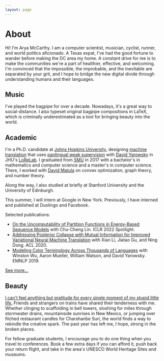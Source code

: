 ```yaml
---
layout: page
---
```


# About

Hi! I'm Arya McCarthy. I am a computer scientist, musician, cyclist, runner, and world politics aficionado. A Texas expat, I've had the good fortune to wander before making the DC area my home. A constant drive for me is to make the communities we're a part of healthier, effective, and welcoming. I'm convinced that the impossible, the improbable, and the inevitable are separated by your grit, and I hope to bridge the new digital divide through understanding humans and their languages.

## Music

I've played the bagpipe for over a decade. Nowadays, it's a great way to social-distance. I also typeset original bagpipe compositions in LaTeX, which is criminally underestimated as a tool for bringing beauty into the world.

## Academic

I'm a Ph.D. candidate at [Johns Hopkins University](https://www.jhu.edu), designing [machine translation](https://en.wikipedia.org/wiki/Machine_translation) that uses [panlingual weak supervision](https://aclanthology.org/2020.lrec-1.352/) with [David Yarowsky](https://www.cs.jhu.edu/faculty/david-yarowsky/) in JHU's [LoReLab](https://www.cs.jhu.edu/~arya/yarowsky-lab/). I graduated from [SMU](https://en.wikipedia.org/wiki/Southern_Methodist_University) in 2017 with a bachelor's in mathematics and computer science and a master's in computer science. There, I worked with [David Matula](http://lyle.smu.edu/~matula/) on convex optimization, graph theory, and number theory.

Along the way, I also studied at briefly at Stanford University and the University of Edinburgh.

This summer, I will intern at Google in New York. Previously, I have interned and published at Duolingo and Facebook.

Selected publications:

* [On the Uncomputability of Partition Functions in Energy-Based Sequence Models](https://openreview.net/forum?id=SsPCtEY6yCl) with Chu-Cheng Lin. ICLR 2022 Spotlight.
* [Addressing Posterior Collapse with Mutual Information for Improved Variational Neural Machine Translation](https://aclanthology.org/2020.acl-main.753/) with Xian Li, Jiatao Gu, and Ning Dong. ACL 2020.
* [Modeling Color Terminology Across Thousands of Languages](http://dx.doi.org/10.18653/v1/D19-1229) with Winston Wu, Aaron Mueller, William Watson, and David Yarowsky. EMNLP 2019.

[See more...](publications)

## Beauty

[I can't feel anything but gratitude for every single moment of my stupid little life.](https://thrive.davidkanigan.com/post/77573489137/i-cant-feel-anything-but-gratitude-for-every) Friends and strangers on trains have shared their tenderness with me. Whether clinging to scaffolding in bell towers, sloshing for miles through stormwater drains, mountainside sunrises in New Mexico, or jumping over filched restaurant candles for Charshanbe Suri, the world finds a way to rekindle the creative spark. The past year has left me, I hope, strong in the broken places.

For fellow graduate students, I encourage you to do one thing when you travel to conferences. Book a few extra days if you can afford it, push back your return flight, and take in the area's UNESCO World Heritage Sites and museums.
